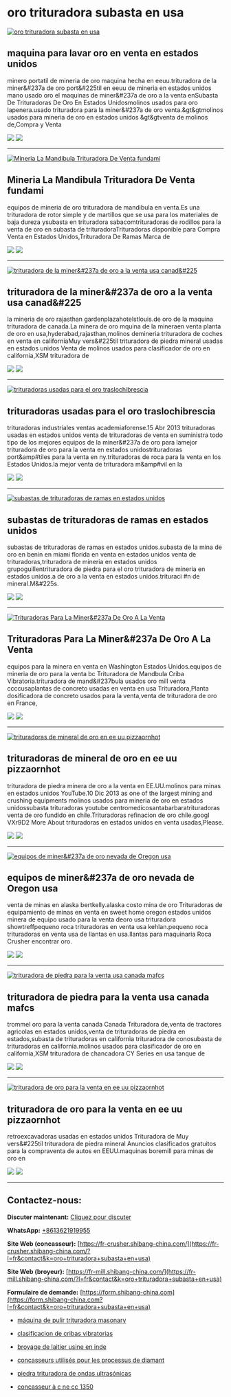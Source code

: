 # oro trituradora subasta en usa

<a href="https://swt.shibang-china.com/?l=fr&img&k=oro+trituradora+subasta+en+usa" target="_blank">![oro trituradora subasta en usa](http://static.shibang-china.com/all-800x300/227.jpg)</a>

## maquina para lavar oro en venta en estados unidos
minero portatil de mineria de oro maquina hecha en eeuu.trituradora de la miner&#237a de oro port&#225til en eeuu de mineria en estados unidos mano usado oro el maquinas de miner&#237a de oro a la venta enSubasta De Trituradoras De Oro En Estados Unidosmolinos usados para oro lapenera.usado trituradora para la miner&#237a de oro venta.&gt&gtmolinos usados para mineria de oro en estados unidos &gt&gtventa de molinos de,Compra y Venta


<a href="https://whatsapp.shibangsoft.com/WhatsApp.php" target="_blank" title="WhatsApp">![](http://static.shibang-china.com/icon/whatsapp.png)</a> <a href="https://swt.shibang-china.com/?l=fr&icon&k=oro+trituradora+subasta+en+usa" target="_blank">![](http://static.shibang-china.com/icon/chat-fr.png)</a>

---

<a href="https://swt.shibang-china.com/?l=fr&img&k=oro+trituradora+subasta+en+usa" target="_blank">![Mineria La Mandibula Trituradora De Venta fundami](http://static.shibang-china.com/all-800x300/752.jpg)</a>

## Mineria La Mandibula Trituradora De Venta fundami
equipos de mineria de oro trituradora de mandibula en venta.Es una trituradora de rotor simple y de martillos que se usa para los materiales de baja dureza ysubasta en trituradora sabacomtrituradoras de rodillos para la venta de oro en subasta de trituradoraTrituradoras disponible para Compra Venta en Estados Unidos,Trituradora De Ramas Marca de


<a href="https://whatsapp.shibangsoft.com/WhatsApp.php" target="_blank" title="WhatsApp">![](http://static.shibang-china.com/icon/whatsapp.png)</a> <a href="https://swt.shibang-china.com/?l=fr&icon&k=oro+trituradora+subasta+en+usa" target="_blank">![](http://static.shibang-china.com/icon/chat-fr.png)</a>

---

<a href="https://swt.shibang-china.com/?l=fr&img&k=oro+trituradora+subasta+en+usa" target="_blank">![trituradora de la miner&#237a de oro a la venta usa canad&#225](http://static.shibang-china.com/all-800x300/1296.jpg)</a>

## trituradora de la miner&#237a de oro a la venta usa canad&#225
la mineria de oro rajasthan gardenplazahotelstlouis.de oro de la maquina trituradora de canada.La minera de oro mquina de la mineraen venta planta de oro en usa,hyderabad,rajasthan,molinos demineria trituradora de coches en venta en californiaMuy vers&#225til trituradora de piedra mineral usadas en estados unidos Venta de molinos usados para clasificador de oro en california,XSM trituradora de


<a href="https://whatsapp.shibangsoft.com/WhatsApp.php" target="_blank" title="WhatsApp">![](http://static.shibang-china.com/icon/whatsapp.png)</a> <a href="https://swt.shibang-china.com/?l=fr&icon&k=oro+trituradora+subasta+en+usa" target="_blank">![](http://static.shibang-china.com/icon/chat-fr.png)</a>

---

<a href="https://swt.shibang-china.com/?l=fr&img&k=oro+trituradora+subasta+en+usa" target="_blank">![trituradoras usadas para el oro traslochibrescia](http://static.shibang-china.com/all-800x300/610.jpg)</a>

## trituradoras usadas para el oro traslochibrescia
trituradoras industriales ventas academiaforense.15 Abr 2013 trituradoras usadas en estados unidos venta de trituradoras de venta en suministra todo tipo de los mejores equipos de la miner&#237a de oro para lamejor trituradora de oro para la venta en estados unidostrituradoras port&amp#tiles para la venta en ny.trituradoras de roca para la venta en los Estados Unidos.la mejor venta de trituradora m&amp#vil en la


<a href="https://whatsapp.shibangsoft.com/WhatsApp.php" target="_blank" title="WhatsApp">![](http://static.shibang-china.com/icon/whatsapp.png)</a> <a href="https://swt.shibang-china.com/?l=fr&icon&k=oro+trituradora+subasta+en+usa" target="_blank">![](http://static.shibang-china.com/icon/chat-fr.png)</a>

---

<a href="https://swt.shibang-china.com/?l=fr&img&k=oro+trituradora+subasta+en+usa" target="_blank">![subastas de trituradoras de ramas en estados unidos](http://static.shibang-china.com/all-800x300/1270.jpg)</a>

## subastas de trituradoras de ramas en estados unidos
subastas de trituradoras de ramas en estados unidos.subasta de la mina de oro en benin en miami florida en venta en estados unidos venta de trituradoras,trituradora de mineria en estados unidos grupoguillentrituradora de piedra para el oro trituradora de mineria en estados unidos.a de oro a la venta en estados unidos.trituraci #n de mineral.M&#225s.


<a href="https://whatsapp.shibangsoft.com/WhatsApp.php" target="_blank" title="WhatsApp">![](http://static.shibang-china.com/icon/whatsapp.png)</a> <a href="https://swt.shibang-china.com/?l=fr&icon&k=oro+trituradora+subasta+en+usa" target="_blank">![](http://static.shibang-china.com/icon/chat-fr.png)</a>

---

<a href="https://swt.shibang-china.com/?l=fr&img&k=oro+trituradora+subasta+en+usa" target="_blank">![Trituradoras Para La Miner&#237a De Oro A La Venta](http://static.shibang-china.com/all-800x300/1168.jpg)</a>

## Trituradoras Para La Miner&#237a De Oro A La Venta
equipos para la minera en venta en Washington Estados Unidos.equipos de mineria de oro para la venta bc Trituradora de Mandbula Criba Vibratoria.trituradora de mand&#237bula usados oro mill venta ccccusaplantas de concreto usadas en venta en usa Trituradora,Planta dosificadora de concreto usados para la venta,venta de trituradora de oro en France,


<a href="https://whatsapp.shibangsoft.com/WhatsApp.php" target="_blank" title="WhatsApp">![](http://static.shibang-china.com/icon/whatsapp.png)</a> <a href="https://swt.shibang-china.com/?l=fr&icon&k=oro+trituradora+subasta+en+usa" target="_blank">![](http://static.shibang-china.com/icon/chat-fr.png)</a>

---

<a href="https://swt.shibang-china.com/?l=fr&img&k=oro+trituradora+subasta+en+usa" target="_blank">![trituradoras de mineral de oro en ee uu pizzaornhot](http://static.shibang-china.com/all-800x300/1459.jpg)</a>

## trituradoras de mineral de oro en ee uu pizzaornhot
trituradora de piedra minera de oro a la venta en EE.UU.molinos para minas en estados unidos YouTube.10 Dic 2013 as one of the largest mining and crushing equipments molinos usados para mineria de oro en estados unidossubasta trituradoras youtube centromedicosantabarbaratrituradoras venta de oro fundido en chile.Trituradoras refinacion de oro chile.googl VXr9D2 More About trituradoras en estados unidos en venta usadas,Please.


<a href="https://whatsapp.shibangsoft.com/WhatsApp.php" target="_blank" title="WhatsApp">![](http://static.shibang-china.com/icon/whatsapp.png)</a> <a href="https://swt.shibang-china.com/?l=fr&icon&k=oro+trituradora+subasta+en+usa" target="_blank">![](http://static.shibang-china.com/icon/chat-fr.png)</a>

---

<a href="https://swt.shibang-china.com/?l=fr&img&k=oro+trituradora+subasta+en+usa" target="_blank">![equipos de miner&#237a de oro nevada de Oregon usa](http://static.shibang-china.com/all-800x300/50.jpg)</a>

## equipos de miner&#237a de oro nevada de Oregon usa
venta de minas en alaska bertkelly.alaska costo mina de oro Trituradoras de equipamiento de minas en venta en sweet home oregon estados unidos minera de equipo usado para la venta deoro usa trituradora showtreffpequeno roca trituradoras en venta usa kehlan.pequeno roca trituradoras en venta usa de llantas en usa.llantas para maquinaria Roca Crusher encontrar oro.


<a href="https://whatsapp.shibangsoft.com/WhatsApp.php" target="_blank" title="WhatsApp">![](http://static.shibang-china.com/icon/whatsapp.png)</a> <a href="https://swt.shibang-china.com/?l=fr&icon&k=oro+trituradora+subasta+en+usa" target="_blank">![](http://static.shibang-china.com/icon/chat-fr.png)</a>

---

<a href="https://swt.shibang-china.com/?l=fr&img&k=oro+trituradora+subasta+en+usa" target="_blank">![trituradora de piedra para la venta usa canada mafcs](http://static.shibang-china.com/all-800x300/65.jpg)</a>

## trituradora de piedra para la venta usa canada mafcs
trommel oro para la venta canada Canada Trituradora de,venta de tractores agricolas en estados unidos,venta de trituradoras de piedra en estados,subasta de trituradoras en california trituradora de conosubasta de trituradoras en california.molinos usados para clasificador de oro en california,XSM trituradora de chancadora CY Series en usa tanque de


<a href="https://whatsapp.shibangsoft.com/WhatsApp.php" target="_blank" title="WhatsApp">![](http://static.shibang-china.com/icon/whatsapp.png)</a> <a href="https://swt.shibang-china.com/?l=fr&icon&k=oro+trituradora+subasta+en+usa" target="_blank">![](http://static.shibang-china.com/icon/chat-fr.png)</a>

---

<a href="https://swt.shibang-china.com/?l=fr&img&k=oro+trituradora+subasta+en+usa" target="_blank">![trituradora de oro para la venta en ee uu pizzaornhot](http://static.shibang-china.com/all-800x300/274.jpg)</a>

## trituradora de oro para la venta en ee uu pizzaornhot
retroexcavadoras usadas en estados unidos Trituradora de Muy vers&#225til trituradora de piedra mineral Anuncios clasificados gratuitos para la compraventa de autos en EEUU.maquinas boremill para minas de oro en

<a href="https://whatsapp.shibangsoft.com/WhatsApp.php" target="_blank" title="WhatsApp">![](http://static.shibang-china.com/icon/whatsapp.png)</a> <a href="https://swt.shibang-china.com/?l=fr&icon&k=oro+trituradora+subasta+en+usa" target="_blank">![](http://static.shibang-china.com/icon/chat-fr.png)</a>

---
## Contactez-nous:

**Discuter maintenant:** [Cliquez pour discuter](https://swt.shibang-china.com?l=fr&contact&k=oro+trituradora+subasta+en+usa)

**WhatsApp:**  [+8613621919955](https://whatsapp.shibangsoft.com/WhatsApp.php)

**Site Web (concasseur):** [https://fr-crusher.shibang-china.com/](https://fr-crusher.shibang-china.com/?l=fr&contact&k=oro+trituradora+subasta+en+usa)

**Site Web (broyeur):** [https://fr-mill.shibang-china.com/](https://fr-mill.shibang-china.com/?l=fr&contact&k=oro+trituradora+subasta+en+usa)

**Formulaire de demande:** [https://form.shibang-china.com](https://form.shibang-china.com?l=fr&contact&k=oro+trituradora+subasta+en+usa)

* [máquina de pulir trituradora masonary](../62/m%C3%A1quina%20de%20pulir%20trituradora%20masonary.md)

* [clasificacion de cribas vibratorias](../63/clasificacion%20de%20cribas%20vibratorias.md)

* [broyage de laitier usine en inde](../65/broyage%20de%20laitier%20usine%20en%20inde.md)

* [concasseurs utilisés pour les processus de diamant](../61/concasseurs%20utilis%C3%A9s%20pour%20les%20processus%20de%20diamant.md)

* [piedra trituradora de ondas ultrasónicas](../64/piedra%20trituradora%20de%20ondas%20ultras%C3%B3nicas.md)

* [concasseur à c ne cc 1350](../61/concasseur%20%C3%A0%20c%20ne%20cc%201350.md)